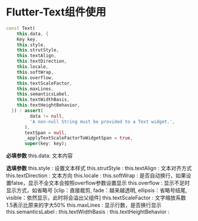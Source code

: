 # Flutter-Text组件使用

```dart
const Text(
    this.data, {
    Key key,
    this.style,
    this.strutStyle,
    this.textAlign,
    this.textDirection,
    this.locale,
    this.softWrap,
    this.overflow,
    this.textScaleFactor,
    this.maxLines,
    this.semanticsLabel,
    this.textWidthBasis,
    this.textHeightBehavior,
  }) : assert(
         data != null,
         'A non-null String must be provided to a Text widget.',
       ),
       textSpan = null,
       _applyTextScaleFactorToWidgetSpan = true,
       super(key: key);
```

**必填参数**
this.data: 文本内容

**选填参数**
this.style              : 设置文本样式
this.strutStyle         : 
this.textAlign          : 文本对齐方式
this.textDirection      : 文本方向
this.locale             : 
this.softWrap           : 是否自动换行，如果设置false，显示不全文本会按照overflow参数设置显示
this.overflow           : 显示不足时显示方式，如省略号 [clip：直接裁剪, fade：越来越透明, ellipsis：省略号结尾, visible：依然显示，此时将会溢出父组件]
this.textScaleFactor    : 文字缩放系数 1.5表示比原来的字大50%
this.maxLines           : 显示行数，是否换行显示
this.semanticsLabel     :
this.textWidthBasis     :
this.textHeightBehavior : 
